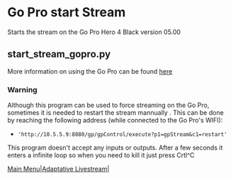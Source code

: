 # Go Pro start Stream

Starts the stream on the Go Pro Hero 4 Black version 05.00

## start_stream_gopro.py

More information on using the Go Pro can be found [here](https://github.com/KonradIT/goprowifihack/)

### Warning
Although this program can be used to force streaming on the Go Pro, sometimes it is needed to restart the stream mannually . This can be done by reaching the 
following address (while connected to the Go Pro's WIFI):

* `'http://10.5.5.9:8080/gp/gpControl/execute?p1=gpStream&c1=restart'`

This program doesn't accept any inputs or outputs. After a few seconds it enters a infinite loop so when you need to kill it 
just press Crtl^C

[Main Menu](../README.md)|[Adaptative Livestream](./Livestream.md)|


